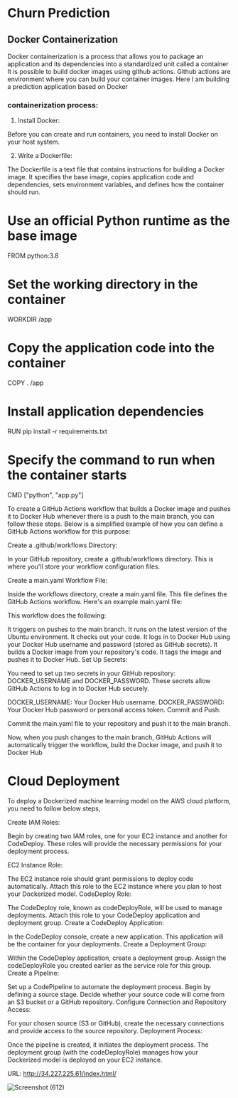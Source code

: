 # Churn Prediction

## Docker Containerization 

Docker containerization is a process that allows you to package an application and its dependencies into a standardized unit called a container
It is possible to build docker images using github actions. Github actions are environment where you can build your container images.
Here I am building a prediction application based on Docker

### containerization process:
1. Install Docker:

Before you can create and run containers, you need to install Docker on your host system. 

2. Write a Dockerfile:

The Dockerfile is a text file that contains instructions for building a Docker image. It specifies the base image, copies application code and dependencies, sets environment variables, and defines how the container should run.

# Use an official Python runtime as the base image
FROM python:3.8

# Set the working directory in the container
WORKDIR /app

# Copy the application code into the container
COPY . /app

# Install application dependencies
RUN pip install -r requirements.txt

# Specify the command to run when the container starts
CMD ["python", "app.py"]


To create a GitHub Actions workflow that builds a Docker image and pushes it to Docker Hub whenever there is a push to the main branch, you can follow these steps. Below is a simplified example of how you can define a GitHub Actions workflow for this purpose:

Create a .github/workflows Directory:

In your GitHub repository, create a .github/workflows directory. This is where you'll store your workflow configuration files.

Create a main.yaml Workflow File:

Inside the workflows directory, create a main.yaml file. This file defines the GitHub Actions workflow. Here's an example main.yaml file:

This workflow does the following:

It triggers on pushes to the main branch.
It runs on the latest version of the Ubuntu environment.
It checks out your code.
It logs in to Docker Hub using your Docker Hub username and password (stored as GitHub secrets).
It builds a Docker image from your repository's code.
It tags the image and pushes it to Docker Hub.
Set Up Secrets:

You need to set up two secrets in your GitHub repository: DOCKER_USERNAME and DOCKER_PASSWORD. These secrets allow GitHub Actions to log in to Docker Hub securely.

DOCKER_USERNAME: Your Docker Hub username.
DOCKER_PASSWORD: Your Docker Hub password or personal access token.
Commit and Push:

Commit the main.yaml file to your repository and push it to the main branch.

Now, when you push changes to the main branch, GitHub Actions will automatically trigger the workflow, build the Docker image, and push it to Docker Hub

# Cloud Deployment

To deploy a Dockerized machine learning model on the AWS cloud platform, you need to follow below steps,

Create IAM Roles:

Begin by creating two IAM roles, one for your EC2 instance and another for CodeDeploy. These roles will provide the necessary permissions for your deployment process.

EC2 Instance Role:

The EC2 instance role should grant permissions to deploy code automatically.
Attach this role to the EC2 instance where you plan to host your Dockerized model.
CodeDeploy Role:

The CodeDeploy role, known as codeDeployRole, will be used to manage deployments.
Attach this role to your CodeDeploy application and deployment group.
Create a CodeDeploy Application:

In the CodeDeploy console, create a new application.
This application will be the container for your deployments.
Create a Deployment Group:

Within the CodeDeploy application, create a deployment group.
Assign the codeDeployRole you created earlier as the service role for this group.
Create a Pipeline:

Set up a CodePipeline to automate the deployment process.
Begin by defining a source stage. Decide whether your source code will come from an S3 bucket or a GitHub repository.
Configure Connection and Repository Access:

For your chosen source (S3 or GitHub), create the necessary connections and provide access to the source repository.
Deployment Process:

Once the pipeline is created, it initiates the deployment process.
The deployment group (with the codeDeployRole) manages how your Dockerized model is deployed on your EC2 instance.

URL: http://34.227.225.61/index.html/

![Screenshot (612)](https://github.com/nileshbadki/MLOPS/assets/95561162/0f18c469-f55f-4a42-8595-935edd6bdaa7)
